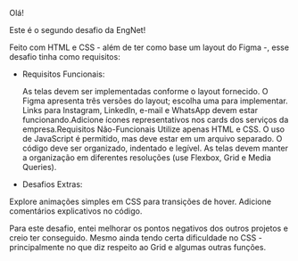 Olá!

Este é o segundo desafio da EngNet!

Feito com HTML e CSS - além de ter como base um layout do Figma -, esse desafio tinha como requisitos:

- Requisitos Funcionais:
  
  As telas devem ser implementadas conforme o layout fornecido.
O Figma apresenta três versões do layout; escolha uma para implementar.
  Links para Instagram, LinkedIn, e-mail e WhatsApp devem estar funcionando.Adicione ícones representativos nos cards dos serviços da empresa.Requisitos Não-Funcionais
  Utilize apenas HTML e CSS. O uso de JavaScript é permitido, mas deve estar em um arquivo separado.
  O código deve ser organizado, indentado e legível.
  As telas devem manter a organização em diferentes resoluções (use Flexbox, Grid e Media Queries).

- Desafios Extras:

Explore animações simples em CSS para transições de hover.
Adicione comentários explicativos no código.

Para este desafio, entei melhorar os pontos negativos dos outros projetos e creio ter conseguido. Mesmo ainda tendo certa dificuldade no CSS - principalmente no que diz respeito ao Grid e algumas outras funções.

